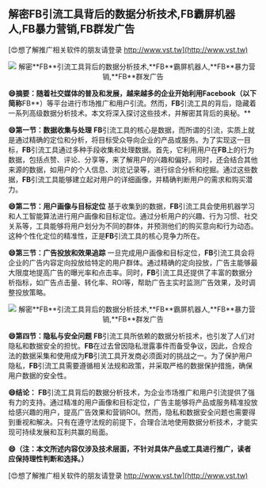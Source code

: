 ## **解密**FB**引流工具背后的数据分析技术,**FB**霸屏机器人,**FB**暴力营销,**FB**群发广告**

[😍想了解推广相关软件的朋友请登录 http://www.vst.tw](http://www.vst.tw)

 <center><img src="https://vst.tw/MP4/tuiguang/png/4.png" alt="解密**FB**引流工具背后的数据分析技术,**FB**霸屏机器人,**FB**暴力营销,**FB**群发广告"></center>

**😄摘要：随着社交媒体的普及和发展，越来越多的企业开始利用Facebook（以下简称**FB**）等平台进行市场推广和用户引流。然而，**FB**引流工具的背后，隐藏着一系列高级数据分析技术。本文将深入探讨这些技术，并解密其背后的奥秘。**

**😄第一节：数据收集与处理**
**FB**引流工具的核心是数据，而所谓的引流，实质上就是通过精确的定位和分析，将目标受众导向企业的产品或服务。为了实现这一目标，**FB**引流工具通过多种手段收集和处理数据。首先，它利用用户在**FB**上的行为数据，包括点赞、评论、分享等，来了解用户的兴趣和偏好。同时，还会结合其他来源的数据，如用户的个人信息、浏览记录等，进行综合分析和挖掘。通过这些数据，**FB**引流工具能够建立起对用户的详细画像，并精确判断用户的需求和购买潜力。

**😄第二节：用户画像与目标定位**
基于收集到的数据，**FB**引流工具会使用机器学习和人工智能算法进行用户画像和目标定位。通过分析用户的兴趣、行为习惯、社交关系等，工具能够将用户划分为不同的群体，并预测他们的购买意向和行为动态。这种个性化定位的精准性，正是**FB**引流工具的核心竞争力所在。

**😄第三节：广告投放和效果追踪**
一旦完成用户画像和目标定位，**FB**引流工具会将企业的广告内容定向投放给特定的用户群体。通过精确的定向投放，广告主能够最大限度地提高广告的曝光率和点击率。同时，**FB**引流工具还提供了丰富的数据分析指标，如广告点击量、转化率、ROI等，帮助广告主实时监测广告效果，及时调整投放策略。

 <center><img src="https://vst.tw/MP4/tuiguang/png/2.png" alt="解密**FB**引流工具背后的数据分析技术,**FB**霸屏机器人,**FB**暴力营销,**FB**群发广告"></center>

**😄第四节：隐私与安全问题**
**FB**引流工具所依赖的数据分析技术，也引发了人们对隐私和数据安全的担忧。**FB**在过去曾因隐私泄露事件而备受争议，因此，合规合法的数据采集和使用成为**FB**引流工具开发商必须面对的挑战之一。为了保护用户隐私，**FB**引流工具需要遵循相关法规和政策，并采取严格的数据保护措施，确保用户数据的安全性。

**😄结论：**
**FB**引流工具背后的数据分析技术，为企业市场推广和用户引流提供了强有力的支持。通过精准的用户画像和目标定位，广告主能够将产品或服务精准投放给感兴趣的用户，提高广告效果和营销ROI。然而，隐私和数据安全问题也需要得到重视和解决。只有在遵守法规的前提下，合理合法地使用数据分析技术，才能实现可持续发展和互利共赢的局面。

**😄（注：本文所述内容仅涉及技术层面，不针对具体产品或工具进行推广，读者应保持理性判断和选择。）**

[😍想了解推广相关软件的朋友请登录 http://www.vst.tw](http://www.vst.tw)



